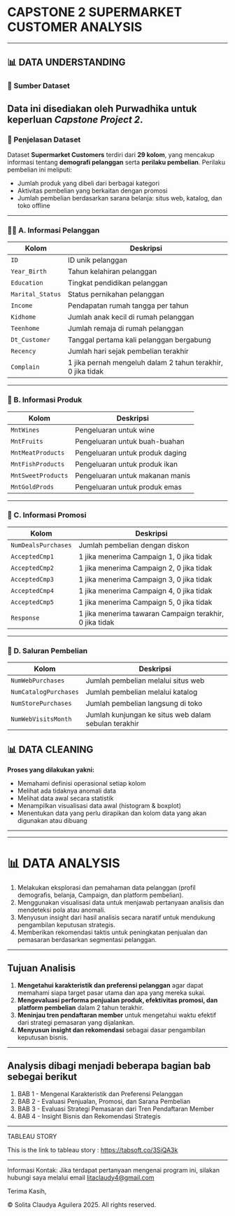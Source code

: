 # CAPSTONE 2 SUPERMARKET CUSTOMER ANALYSIS
---
## 📊 **DATA UNDERSTANDING**
### 📁 Sumber Dataset
Data ini disediakan oleh **Purwadhika** untuk keperluan *Capstone Project 2*.  
---
### 📄 Penjelasan Dataset
Dataset **Supermarket Customers** terdiri dari **29 kolom**, yang mencakup informasi tentang **demografi pelanggan** serta **perilaku pembelian**.
Perilaku pembelian ini meliputi:
- Jumlah produk yang dibeli dari berbagai kategori
- Aktivitas pembelian yang berkaitan dengan promosi
- Jumlah pembelian berdasarkan sarana belanja: situs web, katalog, dan toko offline
---

### 🧍‍♀️ A. Informasi Pelanggan

| Kolom            | Deskripsi |
|------------------|-----------|
| `ID`             | ID unik pelanggan |
| `Year_Birth`     | Tahun kelahiran pelanggan |
| `Education`      | Tingkat pendidikan pelanggan |
| `Marital_Status` | Status pernikahan pelanggan |
| `Income`         | Pendapatan rumah tangga per tahun |
| `Kidhome`        | Jumlah anak kecil di rumah pelanggan |
| `Teenhome`       | Jumlah remaja di rumah pelanggan |
| `Dt_Customer`    | Tanggal pertama kali pelanggan bergabung |
| `Recency`        | Jumlah hari sejak pembelian terakhir |
| `Complain`       | 1 jika pernah mengeluh dalam 2 tahun terakhir, 0 jika tidak |

---

### 🛒 B. Informasi Produk

| Kolom              | Deskripsi |
|---------------------|-----------|
| `MntWines`          | Pengeluaran untuk wine  |
| `MntFruits`         | Pengeluaran untuk buah-buahan |
| `MntMeatProducts`   | Pengeluaran untuk produk daging |
| `MntFishProducts`   | Pengeluaran untuk produk ikan |
| `MntSweetProducts`  | Pengeluaran untuk makanan manis |
| `MntGoldProds`      | Pengeluaran untuk produk emas |

---

### 🎯 C. Informasi Promosi

| Kolom             | Deskripsi |
|--------------------|-----------|
| `NumDealsPurchases`| Jumlah pembelian dengan diskon |
| `AcceptedCmp1`     | 1 jika menerima Campaign 1, 0 jika tidak |
| `AcceptedCmp2`     | 1 jika menerima Campaign 2, 0 jika tidak |
| `AcceptedCmp3`     | 1 jika menerima Campaign 3, 0 jika tidak |
| `AcceptedCmp4`     | 1 jika menerima Campaign 4, 0 jika tidak |
| `AcceptedCmp5`     | 1 jika menerima Campaign 5, 0 jika tidak |
| `Response`         | 1 jika menerima tawaran Campaign terakhir, 0 jika tidak |

---

### 🏬 D. Saluran Pembelian

| Kolom                 | Deskripsi |
|------------------------|-----------|
| `NumWebPurchases`      | Jumlah pembelian melalui situs web |
| `NumCatalogPurchases`  | Jumlah pembelian melalui katalog |
| `NumStorePurchases`    | Jumlah pembelian langsung di toko |
| `NumWebVisitsMonth`    | Jumlah kunjungan ke situs web dalam sebulan terakhir |

## 📊 **DATA CLEANING**
**Proses yang dilakukan yakni:**
- Memahami definisi operasional setiap kolom 
- Melihat ada tidaknya anomali data 
- Melihat data awal secara statistik 
- Menampilkan visualisasi data awal (histogram & boxplot)
- Menentukan data yang perlu dirapikan dan kolom data yang akan digunakan atau dibuang
---


---

# 📊 **DATA ANALYSIS**

1. Melakukan eksplorasi dan pemahaman data pelanggan (profil demografis, belanja, Campaign, dan platform pembelian).
2. Menggunakan visualisasi data untuk menjawab pertanyaan analisis dan mendeteksi pola atau anomali.
3. Menyusun insight dari hasil analisis secara naratif untuk mendukung pengambilan keputusan strategis.
4. Memberikan rekomendasi taktis untuk peningkatan penjualan dan pemasaran berdasarkan segmentasi pelanggan.
---
## Tujuan Analisis

1. **Mengetahui karakteristik dan preferensi pelanggan** agar dapat memahami siapa target pasar utama dan apa yang mereka sukai.
2. **Mengevaluasi performa penjualan produk, efektivitas promosi, dan platform pembelian** dalam 2 tahun terakhir.
3. **Meninjau tren pendaftaran member** untuk mengetahui waktu efektif dari strategi pemasaran yang dijalankan.
4. **Menyusun insight dan rekomendasi** sebagai dasar pengambilan keputusan bisnis.

---
## Analysis dibagi menjadi beberapa bagian bab sebegai berikut
1. BAB 1 - Mengenal Karakteristik dan Preferensi Pelanggan
2. BAB 2 - Evaluasi Penjualan, Promosi, dan Sarana Pembelian
3. BAB 3 - Evaluasi Strategi Pemasaran dari Tren Pendaftaran Member
4. BAB 4 - Insight Bisnis dan Rekomendasi Strategis
---

TABLEAU STORY

This is the link to tableau story : https://tabsoft.co/3SiQA3k

---

Informasi Kontak: Jika terdapat pertanyaan mengenai program ini, silakan hubungi saya melalui email litaclaudy4@gmail.com

Terima Kasih,

© Solita Claudya Aguilera 2025. All rights reserved.
